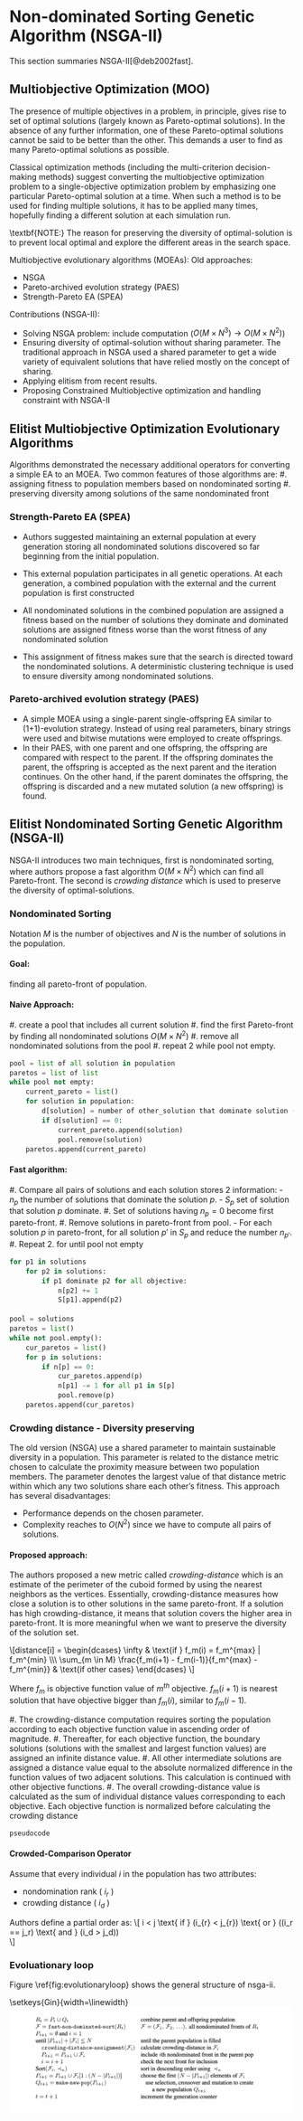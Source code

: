 # Non-dominated Sorting Genetic Algorithm (NSGA-II)
This section summaries NSGA-II[@deb2002fast].

## Multiobjective Optimization (MOO)
The presence of multiple objectives in a problem, in principle, gives rise to set of optimal solutions (largely known as Pareto-optimal solutions). In the absence of any further information, one of these Pareto-optimal solutions cannot be said to be better than the other. This demands a user to find as many Pareto-optimal solutions as possible. 

Classical optimization methods (including the multi-criterion decision-making methods) suggest converting the multiobjective optimization problem to a single-objective optimization problem by emphasizing one particular Pareto-optimal solution at a time. When such a method is to be used for finding multiple solutions, it has to be applied many times, hopefully finding a different solution at each simulation run.

\textbf{NOTE:} The reason for preserving the diversity of optimal-solution is to prevent local optimal and explore the different areas in the search space.

Multiobjective evolutionary algorithms (MOEAs): Old approaches:

* NSGA
* Pareto-archived evolution strategy (PAES)
* Strength-Pareto EA (SPEA)

Contributions (NSGA-II):

* Solving NSGA problem: include computation ($O(M \times N^3) \rightarrow O(M \times N^2)$)
* Ensuring diversity of optimal-solution without sharing parameter. The traditional approach in NSGA used a shared parameter to get a wide variety of equivalent solutions that have relied mostly on the concept of sharing.
* Applying elitism from recent results.
* Proposing Constrained Multiobjective optimization and handling constraint with NSGA-II

## Elitist Multiobjective Optimization Evolutionary Algorithms
Algorithms demonstrated the necessary additional operators for converting a simple EA to an MOEA. Two common features of those algorithms are:
#. assigning fitness to population members based on nondominated sorting
#. preserving diversity among solutions of the same nondominated front

### Strength-Pareto EA (SPEA)
* Authors suggested maintaining an external population at every generation storing all nondominated solutions discovered so far beginning from the initial population. 

* This external population participates in all genetic operations. At each generation, a combined population with the external and the current population is first constructed

* All nondominated solutions in the combined population are assigned a fitness based on the number of solutions they dominate and dominated solutions are assigned fitness worse than the worst fitness of any nondominated solution

* This assignment of fitness makes sure that the search is directed toward the nondominated solutions. A deterministic clustering technique is used to ensure diversity among nondominated solutions.

### Pareto-archived evolution strategy (PAES)
* A simple MOEA using a single-parent single-offspring EA similar to (1+1)-evolution strategy. Instead of using real parameters, binary strings were used and bitwise mutations were employed to create offsprings.
* In their PAES, with one parent and one offspring, the offspring are compared with respect to the parent. If the offspring dominates the parent, the offspring is accepted as the next parent and the iteration continues. On the other hand, if the parent dominates the offspring, the offspring is discarded and a new mutated solution (a new offspring) is found.

## Elitist Nondominated Sorting Genetic Algorithm (NSGA-II)
NSGA-II introduces two main techniques, first is nondominated sorting, where authors propose a fast algorithm $O(M \times N^2)$ which can find all Pareto-front. The second is *crowding distance* which is used to preserve the diversity of optimal-solutions.

### Nondominated Sorting
Notation $M$ is the number of objectives and $N$ is the number of solutions in the population.
#### Goal: 
finding all pareto-front of population.
#### Naive Approach:
#. create a pool that includes all current solution
#. find the first Pareto-front by finding all nondominated solutions $O(M \times N^2)$ 
#. remove all nondominated solutions from the pool
#. repeat 2 while pool not empty.

```python
pool = list of all solution in population
paretos = list of list
while pool not empty:
    current_pareto = list()
    for solution in population:
        d[solution] = number of other_solution that dominate solution (O(MxN)) 
        if d[solution] == 0:
            current_pareto.append(solution)
            pool.remove(solution)
    paretos.append(current_pareto)
```

#### Fast algorithm:
#. Compare all pairs of solutions and each solution stores 2 information:
    - $n_p$ the number of solutions that dominate the solution $p$.
    - $S_p$ set of solution that solution $p$ dominate.
#. Set of solutions having $n_p = 0$ become first pareto-front.
#. Remove solutions in pareto-front from pool. 
    - For each solution $p$ in pareto-front, for all solution $p'$ in $S_p$ and reduce the number $n_{p'}$.
#. Repeat 2. for until pool not empty

```python
for p1 in solutions
    for p2 in solutions:
        if p1 dominate p2 for all objective:
            n[p2] += 1
            S[p1].append(p2)

pool = solutions
paretos = list()
while not pool.empty():
    cur_paretos = list()
    for p in solutions:
        if n[p] == 0:
            cur_paretos.append(p)
            n[p1] -= 1 for all p1 in S[p]
            pool.remove(p)
    paretos.append(cur_paretos)
```

### Crowding distance - Diversity preserving
The old version (NSGA) use a shared parameter to maintain sustainable diversity in a population. This parameter is related to the distance metric chosen to calculate the proximity measure between two population members. The parameter denotes the largest value of that distance metric within which any two solutions share each other’s fitness. This approach has several disadvantages:

* Performance depends on the chosen parameter.
* Complexity reaches to $O(N^2)$ since we have to compute all pairs of solutions.

#### Proposed approach:
The authors proposed a new metric called *crowding-distance* which is an estimate of the perimeter of the cuboid formed by using the nearest neighbors as the vertices. Essentially, crowding-distance measures how close a solution is to other solutions in the same pareto-front. If a solution has high crowding-distance, it means that solution covers the higher area in pareto-front. It is more meaningful when we want to preserve the diversity of the solution set.

\\[distance[i] = 
    \begin{dcases}
        \infty & \text{if } f_m(i) = f_m^{max} | f_m^{min} \\\\\\
        \sum_{m \in M} \frac{f_m(i+1) - f_m(i-1)}{f_m^{max} - f_m^{min}} & \text{if other cases} 
    \end{dcases}
\\]

Where $f_m$ is objective function value of $m^{th}$ objective. $f_m(i+1)$ is nearest solution that have objective bigger than $f_m(i)$, similar to $f_m(i-1)$.

#. The crowding-distance computation requires sorting the population according to each objective function value in ascending order of magnitude. 
#. Thereafter, for each objective function, the boundary solutions (solutions with the smallest and largest function values) are assigned an infinite distance value. 
#. All other intermediate solutions are assigned a distance value equal to the absolute normalized difference in the function values of two adjacent solutions. This calculation is continued with other objective functions. 
#. The overall crowding-distance value is calculated as the sum of individual distance values corresponding to each objective. Each objective function is normalized before calculating the crowding distance

```
pseudocode
```

#### Crowded-Comparison Operator
Assume that every individual $i$ in the population has two attributes:

* nondomination rank ( $i_{r}$ )
* crowding distance ( $i_{d}$ )

Authors define a partial order as:
\\[
  i < j \text{  if  }  (i_{r} < j_{r}) \text{ or } ((i_r == j_r) \text{ and } (i_d > j_d))  
\\]

### Evoluationary loop
Figure \ref{fig:evolutionaryloop} shows the general structure of nsga-ii.

\setkeys{Gin}{width=\linewidth}
![evolutionaryloop](images/evolutionaryloop.png "a general structure")